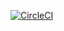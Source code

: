 [![CircleCI](https://dl.circleci.com/status-badge/img/circleci/L6X9MDg7uAjoz7MDy7WWvJ/AvvXonv86szLHuGPvZ2mFd/tree/main.svg?style=shield)](https://dl.circleci.com/status-badge/redirect/circleci/L6X9MDg7uAjoz7MDy7WWvJ/AvvXonv86szLHuGPvZ2mFd/tree/main)
